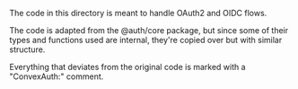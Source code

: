 The code in this directory is meant to handle OAuth2 and OIDC flows.

The code is adapted from the @auth/core package, but since some of their types
and functions used are internal, they're copied over but with similar structure.

Everything that deviates from the original code is marked with a "ConvexAuth:"
comment.
